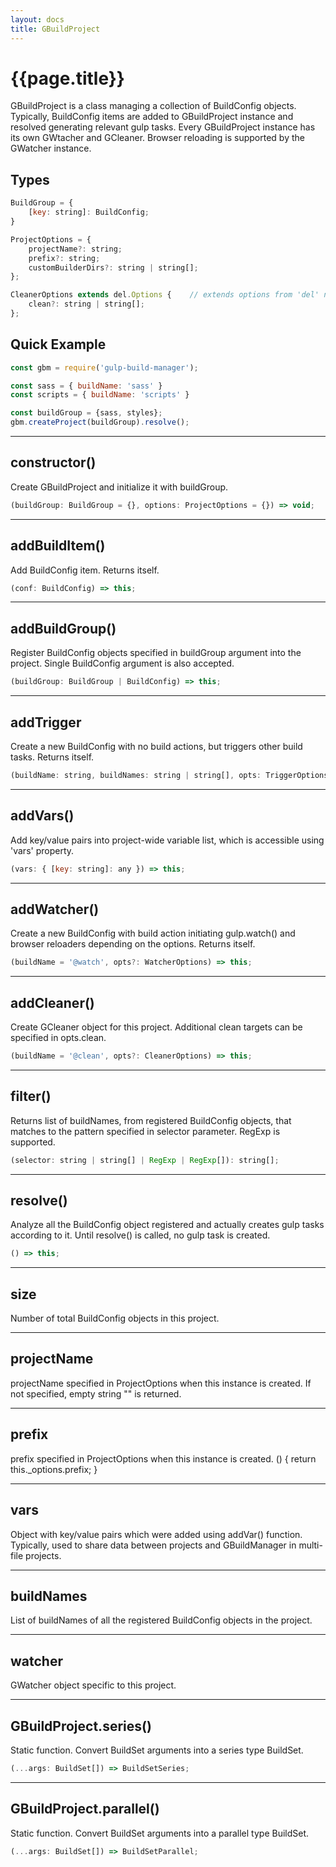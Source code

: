 ```yaml
---
layout: docs
title: GBuildProject
---
```


# {{page.title}}

GBuildProject is a class managing a collection of BuildConfig objects.
Typically, BuildConfig items are added to GBuildProject instance and resolved generating relevant gulp tasks.
Every GBuildProject instance has its own GWtacher and GCleaner. Browser reloading is supported by the GWatcher instance.


## Types
```js
BuildGroup = {
    [key: string]: BuildConfig;
}

ProjectOptions = {
    projectName?: string;
    prefix?: string;
    customBuilderDirs?: string | string[];
};

CleanerOptions extends del.Options {    // extends options from 'del' node module
    clean?: string | string[];
};
```

## Quick Example
```js
const gbm = require('gulp-build-manager');

const sass = { buildName: 'sass' }
const scripts = { buildName: 'scripts' }

const buildGroup = {sass, styles};
gbm.createProject(buildGroup).resolve();

```


---
## constructor()
Create GBuildProject and initialize it with buildGroup.
```js
(buildGroup: BuildGroup = {}, options: ProjectOptions = {}) => void;
```


---
## addBuildItem()
Add BuildConfig item. Returns itself.
```js
(conf: BuildConfig) => this;
```

---
## addBuildGroup()
Register BuildConfig objects specified in buildGroup argument into the project.
Single BuildConfig argument is also accepted.
```js
(buildGroup: BuildGroup | BuildConfig) => this;
```


---
## addTrigger
Create a new BuildConfig with no build actions, but triggers other build tasks. Returns itself.
```js
(buildName: string, buildNames: string | string[], opts: TriggerOptions={}) => this;
```


---
## addVars()
Add key/value pairs into project-wide variable list, which is accessible using 'vars' property.
```js
(vars: { [key: string]: any }) => this;
```


---
## addWatcher()
Create a new BuildConfig with build action initiating gulp.watch() and browser reloaders depending on the options. Returns itself.
```js
(buildName = '@watch', opts?: WatcherOptions) => this;
```


---
## addCleaner()
Create GCleaner object for this project. Additional clean targets can be specified in opts.clean.
```js
(buildName = '@clean', opts?: CleanerOptions) => this;
```


---
## filter()
Returns list of buildNames, from registered BuildConfig objects, that matches to the pattern specified in selector parameter.
RegExp is supported.
```js
(selector: string | string[] | RegExp | RegExp[]): string[];
```


---
## resolve()
Analyze all the BuildConfig object registered and actually creates gulp tasks according to it.
Until resolve() is called, no gulp task is created.
```js
() => this;
```


---
## size
Number of total BuildConfig objects in this project.


---
## projectName
projectName specified in ProjectOptions when this instance is created. If not specified, empty string "" is returned.


---
## prefix
prefix specified in ProjectOptions when this instance is created.
() { return this._options.prefix; }


---
## vars
Object with key/value pairs which were added using addVar() function.
Typically, used to share data between projects and GBuildManager in multi-file projects.


---
## buildNames
List of buildNames of all the registered BuildConfig objects in the project.


---
## watcher
GWatcher object specific to this project.


---
## GBuildProject.series()
Static function. Convert BuildSet arguments into a series type BuildSet.
```js
(...args: BuildSet[]) => BuildSetSeries;
```


---
## GBuildProject.parallel()
Static function. Convert BuildSet arguments into a parallel type BuildSet.
```js
(...args: BuildSet[]) => BuildSetParallel;
```
